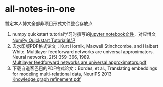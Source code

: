 # all-notes-in-one
暂定本人博文全部非项目形式文件整合存放点
1. numpy quickstart tutorial学习时撰写的[jupyter notebook文件](https://github.com/PolarisRisingWar/all-notes-in-one/blob/main/NumpyQuickStartTutorials.ipynb)，对应博文[NumPy Quickstart Tutorial笔记](https://blog.csdn.net/PolarisRisingWar/article/details/117158723)
2. 去水印版PDF格式论文：Kurt Hornik, Maxwell Stinchcombe, and Halbert White. Multilayer feedforward networks are universal approximators. Neural networks, 2(5):359–366, 1989.  
[Multilayer feedforward networks are universal approximators.pdf](https://github.com/PolarisRisingWar/all-notes-in-one/blob/main/Multilayer%20feedforward%20networks%20are%20universal%20approximators.pdf)
3. 下载自道客巴巴的PDF格式论文：Bordes, et al., Translating embeddings for modeling multi-relational data, NeurIPS 2013  
[Knowledge graph refinement.pdf](https://github.com/PolarisRisingWar/all-notes-in-one/blob/main/Knowledge%20graph%20refinement.pdf)
